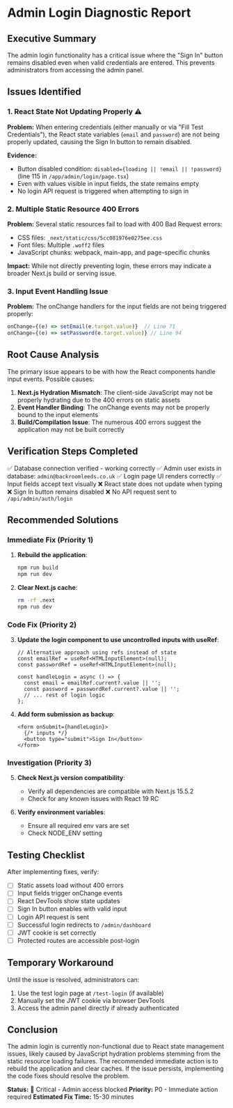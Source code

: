 # Admin Login Diagnostic Report

## Executive Summary
The admin login functionality has a critical issue where the "Sign In" button remains disabled even when valid credentials are entered. This prevents administrators from accessing the admin panel.

## Issues Identified

### 1. React State Not Updating Properly ⚠️
**Problem:** When entering credentials (either manually or via "Fill Test Credentials"), the React state variables (`email` and `password`) are not being properly updated, causing the Sign In button to remain disabled.

**Evidence:**
- Button disabled condition: `disabled={loading || !email || !password}` (line 115 in `/app/admin/login/page.tsx`)
- Even with values visible in input fields, the state remains empty
- No login API request is triggered when attempting to sign in

### 2. Multiple Static Resource 400 Errors
**Problem:** Several static resources fail to load with 400 Bad Request errors:
- CSS files: `_next/static/css/5cc081976e0275ee.css`
- Font files: Multiple `.woff2` files
- JavaScript chunks: webpack, main-app, and page-specific chunks

**Impact:** While not directly preventing login, these errors may indicate a broader Next.js build or serving issue.

### 3. Input Event Handling Issue
**Problem:** The onChange handlers for the input fields are not being triggered properly:
```jsx
onChange={(e) => setEmail(e.target.value)}  // Line 71
onChange={(e) => setPassword(e.target.value)} // Line 94
```

## Root Cause Analysis

The primary issue appears to be with how the React components handle input events. Possible causes:

1. **Next.js Hydration Mismatch**: The client-side JavaScript may not be properly hydrating due to the 400 errors on static assets
2. **Event Handler Binding**: The onChange events may not be properly bound to the input elements
3. **Build/Compilation Issue**: The numerous 400 errors suggest the application may not be built correctly

## Verification Steps Completed

✅ Database connection verified - working correctly
✅ Admin user exists in database: `admin@backroomleeds.co.uk`
✅ Login page UI renders correctly
✅ Input fields accept text visually
❌ React state does not update when typing
❌ Sign In button remains disabled
❌ No API request sent to `/api/admin/auth/login`

## Recommended Solutions

### Immediate Fix (Priority 1)
1. **Rebuild the application**:
   ```bash
   npm run build
   npm run dev
   ```

2. **Clear Next.js cache**:
   ```bash
   rm -rf .next
   npm run dev
   ```

### Code Fix (Priority 2)
3. **Update the login component to use uncontrolled inputs with useRef**:
   ```tsx
   // Alternative approach using refs instead of state
   const emailRef = useRef<HTMLInputElement>(null);
   const passwordRef = useRef<HTMLInputElement>(null);

   const handleLogin = async () => {
     const email = emailRef.current?.value || '';
     const password = passwordRef.current?.value || '';
     // ... rest of login logic
   };
   ```

4. **Add form submission as backup**:
   ```tsx
   <form onSubmit={handleLogin}>
     {/* inputs */}
     <button type="submit">Sign In</button>
   </form>
   ```

### Investigation (Priority 3)
5. **Check Next.js version compatibility**:
   - Verify all dependencies are compatible with Next.js 15.5.2
   - Check for any known issues with React 19 RC

6. **Verify environment variables**:
   - Ensure all required env vars are set
   - Check NODE_ENV setting

## Testing Checklist

After implementing fixes, verify:
- [ ] Static assets load without 400 errors
- [ ] Input fields trigger onChange events
- [ ] React DevTools show state updates
- [ ] Sign In button enables with valid input
- [ ] Login API request is sent
- [ ] Successful login redirects to `/admin/dashboard`
- [ ] JWT cookie is set correctly
- [ ] Protected routes are accessible post-login

## Temporary Workaround

Until the issue is resolved, administrators can:
1. Use the test login page at `/test-login` (if available)
2. Manually set the JWT cookie via browser DevTools
3. Access the admin panel directly if already authenticated

## Conclusion

The admin login is currently non-functional due to React state management issues, likely caused by JavaScript hydration problems stemming from the static resource loading failures. The recommended immediate action is to rebuild the application and clear caches. If the issue persists, implementing the code fixes should resolve the problem.

**Status:** 🔴 Critical - Admin access blocked
**Priority:** P0 - Immediate action required
**Estimated Fix Time:** 15-30 minutes